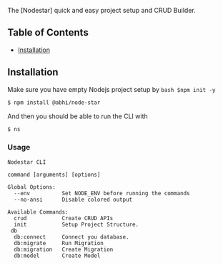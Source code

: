 The [Nodestar] quick and easy project setup and CRUD Builder.

## Table of Contents
- [Installation](#installation)

## Installation

Make sure you have empty Nodejs project setup by ```bash $npm init -y ```

```bash
$ npm install @abhi/node-star
```

And then you should be able to run the CLI with

```bash
$ ns
```

### Usage

```
Nodestar CLI

command [arguments] [options]

Global Options:
  --env          Set NODE_ENV before running the commands
  --no-ansi      Disable colored output

Available Commands:
  crud           Create CRUD APIs
  init           Setup Project Structure.
 db
  db:connect     Connect you database.
  db:migrate     Run Migration
  db:migration   Create Migration
  db:model       Create Model

```
